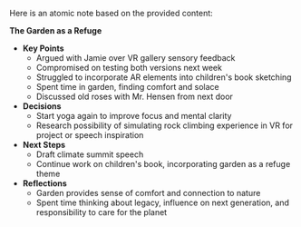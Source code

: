 Here is an atomic note based on the provided content:

**The Garden as a Refuge**

* **Key Points**
	+ Argued with Jamie over VR gallery sensory feedback
	+ Compromised on testing both versions next week
	+ Struggled to incorporate AR elements into children's book sketching
	+ Spent time in garden, finding comfort and solace
	+ Discussed old roses with Mr. Hensen from next door
* **Decisions**
	+ Start yoga again to improve focus and mental clarity
	+ Research possibility of simulating rock climbing experience in VR for project or speech inspiration
* **Next Steps**
	+ Draft climate summit speech
	+ Continue work on children's book, incorporating garden as a refuge theme
* **Reflections**
	+ Garden provides sense of comfort and connection to nature
	+ Spent time thinking about legacy, influence on next generation, and responsibility to care for the planet